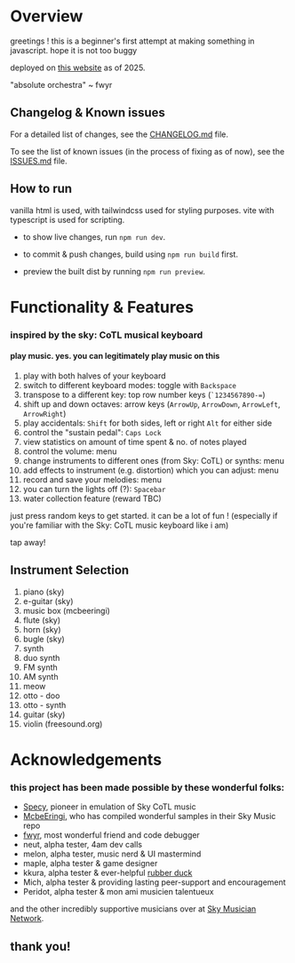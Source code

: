 # Overview
greetings ! this is a beginner's first attempt at making something in javascript. hope it is not too buggy

deployed on [this website](https://www.skysynth.space/) as of 2025.

"absolute orchestra" ~ fwyr

## Changelog & Known issues

For a detailed list of changes, see the [CHANGELOG.md](CHANGELOG.md) file.

To see the list of known issues (in the process of fixing as of now), see the [ISSUES.md](ISSUES.md) file.

## How to run
vanilla html is used, with tailwindcss used for styling purposes. vite with typescript is used for scripting.

- to show live changes, run `npm run dev`.

- to commit & push changes, build using `npm run build` first.

- preview the built dist by running `npm run preview`.



# Functionality & Features
### inspired by the sky: CoTL musical keyboard
#### play music. yes. you can legitimately play music on this

1. play with both halves of your keyboard
2. switch to different keyboard modes: toggle with `Backspace`
3. transpose to a different key: top row number keys (``` `1234567890-= ```)
4. shift up and down octaves: arrow keys (`ArrowUp`, `ArrowDown`, `ArrowLeft`, `ArrowRight`)
5. play accidentals: `Shift` for both sides, left or right `Alt` for either side
6. control the "sustain pedal": `Caps Lock`
7. view statistics on amount of time spent & no. of notes played
8. control the volume: menu
9. change instruments to different ones (from Sky: CoTL) or synths: menu
10. add effects to instrument (e.g. distortion) which you can adjust: menu
11. record and save your melodies: menu
12. you can turn the lights off (?): `Spacebar`
13. water collection feature (reward TBC)

just press random keys to get started. it can be a lot of fun !
(especially if you're familiar with the Sky: CoTL music keyboard like i am)

tap away!


## Instrument Selection
1. piano (sky)
2. e-guitar (sky)
3. music box (mcbeeringi)
4. flute (sky)
5. horn (sky)
6. bugle (sky)
7. synth
8. duo synth
9. FM synth
10. AM synth
11. meow
12. otto - doo
13. otto - synth
14. guitar (sky)
15. violin (freesound.org)


# Acknowledgements

### this project has been made possible by these wonderful folks:
- [Specy](https://github.com/Specy), pioneer in emulation of Sky CoTL music
- [McbeEringi](https://github.com/mcbeeringi), who has compiled wonderful samples in their Sky Music repo
- [fwyr](https://github.com/fwyr), most wonderful friend and code debugger
- neut, alpha tester, 4am dev calls 
- melon, alpha tester, music nerd & UI mastermind
- maple, alpha tester & game designer
- kkura, alpha tester & ever-helpful [rubber duck](https://en.wikipedia.org/wiki/Rubber_duck_debugging)
- Mich, alpha tester & providing lasting peer-support and encouragement
- Peridot, alpha tester & mon ami musicien talentueux

and the other incredibly supportive musicians over at [Sky Musician Network](https://discord.gg/DsprQTfBVp).

## thank you!